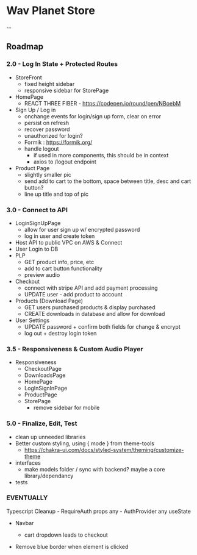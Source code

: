 # Wav Planet Store
-- 
## Roadmap

### 2.0 - Log In State + Protected Routes
- StoreFront
    - fixed height sidebar
    - responsive sidebar for StorePage
- HomePage
    - REACT THREE FIBER - https://codepen.io/round/pen/NBoebM
- Sign Up / Log in
    - onchange events for login/sign up form, clear on error
    - persist on refresh
    - recover password
    - unauthorized for login?
    - Formik : https://formik.org/
    - handle logout
        - if used in more components, this should be in context 
        - axios to /logout endpoint 
- Product Page
    - slightly smaller pic
    - send add to cart to the bottom, space between title, desc and cart button?
    - line up title and top of pic


### 3.0 - Connect to API
- LoginSignUpPage
    - allow for user sign up w/ encrypted password
    - log in user and create token
- Host API to public VPC on AWS & Connect
- User Login to DB
- PLP
    - GET product info, price, etc
    - add to cart button functionality
    - preview audio
- Checkout
    - connect with stripe API and add payment processing
    - UPDATE user - add product to account
- Products (Download Page)
    - GET users purchased products & display purchased
    - CREATE downloads in database and allow for download
- User Settings
    - UPDATE password + confirm both fields for change & encrypt
    - log out + destroy login token

### 3.5 - Responsiveness & Custom Audio Player
- Responsiveness
    - CheckoutPage
    - DownloadsPage
    - HomePage
    - LogInSignInPage
    - ProductPage
    - StorePage
        - remove sidebar for mobile

### 5.0 - Finalize, Edit, Test
- clean up unneeded libraries
- Better custom styling, using { mode } from  theme-tools
    - https://chakra-ui.com/docs/styled-system/theming/customize-theme
- interfaces
    - make models folder / sync with backend? maybe a core library/dependancy
- tests

### EVENTUALLY
Typescript Cleanup
    - RequireAuth props any
    - AuthProvider any useState

- Navbar
    - cart dropdown leads to checkout

- Remove blue border when element is clicked